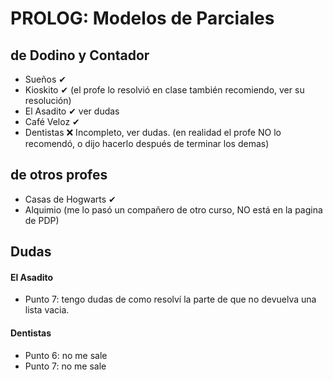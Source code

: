 # PROLOG: Modelos de Parciales 

## de Dodino y Contador
- Sueños ✔
- Kioskito ✔ (el profe lo resolvió en clase también recomiendo, ver su resolución)
- El Asadito ✔ ver dudas
- Café Veloz ✔ 
- Dentistas ❌ Incompleto, ver dudas. (en realidad el profe NO lo recomendó, o dijo hacerlo después de terminar los demas)

## de otros profes
- Casas de Hogwarts ✔
- Alquimio (me lo pasó un compañero de otro curso, NO está en la pagina de PDP)

## Dudas

#### El Asadito
 - Punto 7: tengo dudas de como resolví la parte de que no devuelva una lista vacia.

#### Dentistas
 - Punto 6: no me sale
 - Punto 7: no me sale
